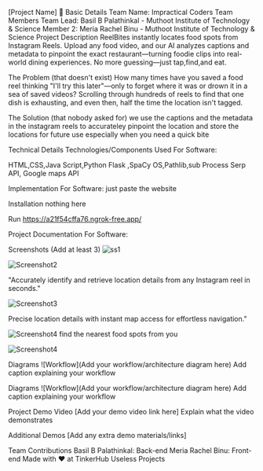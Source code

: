 [Project Name] 🎯
Basic Details
Team Name: Impractical Coders
Team Members
Team Lead: Basil B Palathinkal - Muthoot Institute of Technology & Science
Member 2: Meria Rachel Binu - Muthoot Institute of Technology & Science
Project Description
ReelBites instantly locates food spots from Instagram Reels. Upload any food video, and our AI analyzes captions and metadata to pinpoint the exact restaurant—turning foodie clips into real-world dining experiences. No more guessing—just tap,find,and eat. 

The Problem (that doesn't exist)
How many times have you saved a food reel thinking "I'll try this later"—only to forget where it was or drown it in a sea of saved videos? Scrolling through hundreds of reels to find that one dish is exhausting, and even then, half the time the location isn't tagged.

The Solution (that nobody asked for)
we use the captions and the metadata in the instagram reels to accurateley pinpoint the location and store the locations for future use especially when you need a quick bite

Technical Details
Technologies/Components Used
For Software:

HTML,CSS,Java Script,Python
Flask ,SpaCy
OS,Pathlib,sub Process
Serp API, Google maps API
    
Implementation
For Software:
just paste the website 

Installation
nothing here


Run
https://a21f54cffa76.ngrok-free.app/

Project Documentation
For Software:

Screenshots (Add at least 3)
![ss1](https://drive.google.com/uc?export=view&id=1YGO5Os-xu16JklGm-jidV7lP3o_A2G_6)

![Screenshot2](https://drive.google.com/uc?export=view&id=15xDkLgl0cE8y2nP6e7NuciTz_xntdiLk)

"Accurately identify and retrieve location details from any Instagram reel in seconds."

![Screenshot3](https://drive.google.com/uc?export=view&id=10apaJ99SI22lNRme-VWCIkn3oOxWcEhf)

Precise location details with instant map access for effortless navigation."

![Screenshot4](https://drive.google.com/uc?export=view&id=1PTITWsOIepIqQ3BI67Q9VR-JqAULnU-3)
find the nearest food spots from you 

![Screenshot4](https://drive.google.com/uc?export=view&id=1YohLfm6gpeZKtuGaDUksjz-AFG3RtrSu)

Diagrams
![Workflow](Add your workflow/architecture diagram here) Add caption explaining your workflow

Diagrams
![Workflow](Add your workflow/architecture diagram here) Add caption explaining your workflow


Project Demo
Video
[Add your demo video link here] Explain what the video demonstrates

Additional Demos
[Add any extra demo materials/links]

Team Contributions
Basil B Palathinkal: Back-end
Meria Rachel Binu: Front-end
Made with ❤️ at TinkerHub Useless Projects
